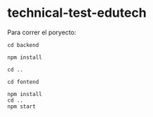 # technical-test-edutech

Para correr el poryecto:
```
cd backend

npm install

cd ..

cd fontend

npm install
cd ..
npm start
```
